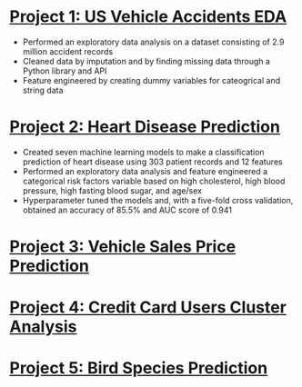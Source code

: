 # [Project 1: US Vehicle Accidents EDA](https://github.com/MichaelBryantDS/US-Vehicle-Accidents-EDA)
- Performed an exploratory data analysis on a dataset consisting of 2.9 million accident records
- Cleaned data by imputation and by finding missing data through a Python library and API
- Feature engineered by creating dummy variables for cateogrical and string data

# [Project 2: Heart Disease Prediction](https://github.com/MichaelBryantDS/Heart-Disease-Prediction)
- Created seven machine learning models to make a classification prediction of heart disease using 303 patient records and 12 features
- Performed an exploratory data analysis and feature engineered a categorical risk factors variable based on high cholesterol, high blood pressure, high fasting blood sugar, and age/sex
- Hyperparameter tuned the models and, with a five-fold cross validation, obtained an accuracy of 85.5% and AUC score of 0.941

# [Project 3: Vehicle Sales Price Prediction](https://github.com/MichaelBryantDS/Vehicle-Sales-Price-Prediction)

# [Project 4: Credit Card Users Cluster Analysis](https://github.com/MichaelBryantDS/Credit-Card-Users-Cluster-Analysis)

# [Project 5: Bird Species Prediction](https://github.com/MichaelBryantDS/Bird-Species-Prediction)
